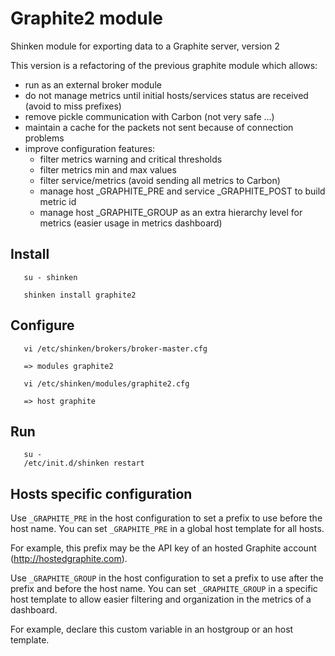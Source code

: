 
Graphite2 module
=====================

Shinken module for exporting data to a Graphite server, version 2

This version is a refactoring of the previous graphite module which allows:

   - run as an external broker module
   - do not manage metrics until initial hosts/services status are received (avoid to miss prefixes)
   - remove pickle communication with Carbon (not very safe ...)
   - maintain a cache for the packets not sent because of connection problems
   - improve configuration features:
      - filter metrics warning and critical thresholds
      - filter metrics min and max values
      - filter service/metrics (avoid sending all metrics to Carbon)
      - manage host _GRAPHITE_PRE and service _GRAPHITE_POST to build metric id
      - manage host _GRAPHITE_GROUP as an extra hierarchy level for metrics (easier usage in metrics dashboard)

Install
--------------------------------

```
   su - shinken
   
   shinken install graphite2
```

Configure
--------------------------------

```
   vi /etc/shinken/brokers/broker-master.cfg
   
   => modules graphite2

   vi /etc/shinken/modules/graphite2.cfg
   
   => host graphite
```

Run
--------------------------------

```
   su -
   /etc/init.d/shinken restart
```

Hosts specific configuration
--------------------------------
Use `_GRAPHITE_PRE` in the host configuration to set a prefix to use before the host name.
You can set `_GRAPHITE_PRE` in a global host template for all hosts.

For example, this prefix may be the API key of an hosted Graphite account (http://hostedgraphite.com).

Use `_GRAPHITE_GROUP` in the host configuration to set a prefix to use after the prefix and before the host name.
You can set `_GRAPHITE_GROUP` in a specific host template to allow easier filtering and organization in the metrics of a dashboard.

For example, declare this custom variable in an hostgroup or an host template.

